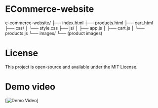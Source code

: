 # ECommerce-website
e-commerce-website/
├── index.html
├── products.html
├── cart.html
├── css/
│   └── style.css
├── js/
│   ├── app.js
│   ├── cart.js
│   └── products.js
└── images/
    └── (product images)
# License
This project is open-source and available under the MIT License.
# Demo video
[![Demo Video](https://images..jpg)]
